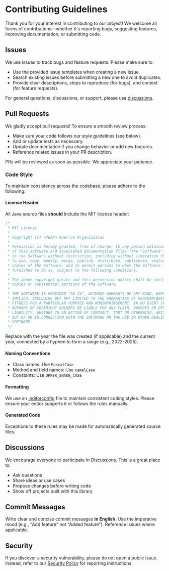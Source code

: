 # Contributing Guidelines

Thank you for your interest in contributing to our project!
We welcome all forms of contributions—whether it's reporting bugs, suggesting features, improving documentation,
or submitting code.

## Issues

We use Issues to track bugs and feature requests. Please make sure to:

- Use the provided issue templates when creating a new issue.
- Search existing issues before submitting a new one to avoid duplicates.
- Provide clear descriptions, steps to reproduce (for bugs), and context (for feature requests).

For general questions, discussions, or support,
please use [discussions](https://github.com/Over-Run/overrungl/discussions).

## Pull Requests

We gladly accept pull requests! To ensure a smooth review process:

- Make sure your code follows our style guidelines (see below).
- Add or update tests as necessary.
- Update documentation if you change behavior or add new features.
- Reference related issues in your PR description.

PRs will be reviewed as soon as possible. We appreciate your patience.

### Code Style

To maintain consistency across the codebase, please adhere to the following:

#### License Header

All Java source files **should** include the MIT license header:

```java
/*
 * MIT License
 *
 * Copyright (c) <YEAR> Overrun Organization
 *
 * Permission is hereby granted, free of charge, to any person obtaining a copy
 * of this software and associated documentation files (the "Software"), to deal
 * in the Software without restriction, including without limitation the rights
 * to use, copy, modify, merge, publish, distribute, sublicense, and/or sell
 * copies of the Software, and to permit persons to whom the Software is
 * furnished to do so, subject to the following conditions:
 *
 * The above copyright notice and this permission notice shall be included in all
 * copies or substantial portions of the Software.
 *
 * THE SOFTWARE IS PROVIDED "AS IS", WITHOUT WARRANTY OF ANY KIND, EXPRESS OR
 * IMPLIED, INCLUDING BUT NOT LIMITED TO THE WARRANTIES OF MERCHANTABILITY,
 * FITNESS FOR A PARTICULAR PURPOSE AND NONINFRINGEMENT. IN NO EVENT SHALL THE
 * AUTHORS OR COPYRIGHT HOLDERS BE LIABLE FOR ANY CLAIM, DAMAGES OR OTHER
 * LIABILITY, WHETHER IN AN ACTION OF CONTRACT, TORT OR OTHERWISE, ARISING FROM,
 * OUT OF OR IN CONNECTION WITH THE SOFTWARE OR THE USE OR OTHER DEALINGS IN THE
 * SOFTWARE.
 */
```

Replace <YEAR> with the year the file was created (if applicable) and the current year,
connected by a hyphen to form a range (e.g., 2022-2025).

#### Naming Conventions

- Class names: Use `PascalCase`
- Method and field names: Use `camelCase`
- Constants: Use `UPPER_SNAKE_CASE`

#### Formatting

We use an [.editorconfig](.editorconfig) file to maintain consistent coding styles.
Please ensure your editor supports it or follows the rules manually.

#### Generated Code

Exceptions to these rules may be made for automatically generated source files.

## Discussions

We encourage everyone to participate in [Discussions](https://github.com/Over-Run/overrungl/discussions). This is a great place to:

- Ask questions
- Share ideas or use cases
- Propose changes before writing code
- Show off projects built with this library

## Commit Messages

Write clear and concise commit messages **in English**.
Use the imperative mood (e.g., "Add feature" not "Added feature").
Reference issues where applicable.

## Security

If you discover a security vulnerability, please do not open a public issue.
Instead, refer to our [Security Policy](SECURITY.md) for reporting instructions.
